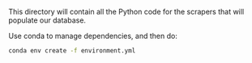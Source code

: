 This directory will contain all the Python code for the scrapers that will
populate our database.

Use conda to manage dependencies, and then do:

```bash
conda env create -f environment.yml
```